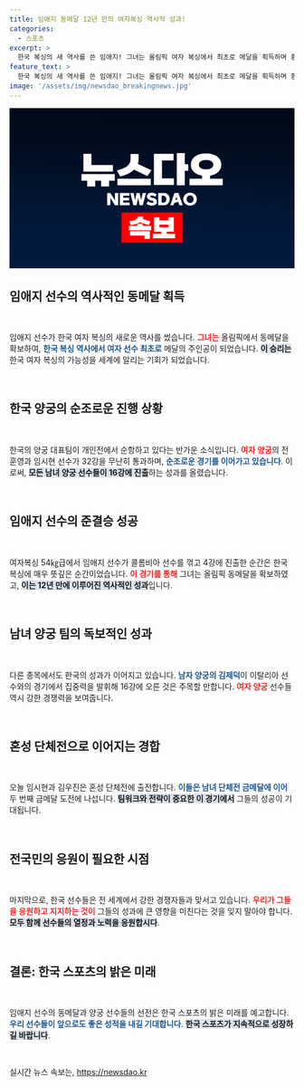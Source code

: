 ```yaml
---
title: 임애지 동메달 12년 만의 여자복싱 역사적 성과!
categories:
  - 스포츠
excerpt: >
  한국 복싱의 새 역사를 쓴 임애지! 그녀는 올림픽 여자 복싱에서 최초로 메달을 획득하며 환호의 순간을 맞이했습니다. 양궁 대표팀도 전원이 16강 진출, 금메달을 향한 열기를 더합니다!
feature_text: >
  한국 복싱의 새 역사를 쓴 임애지! 그녀는 올림픽 여자 복싱에서 최초로 메달을 획득하며 환호의 순간을 맞이했습니다. 양궁 대표팀도 전원이 16강 진출, 금메달을 향한 열기를 더합니다!
image: '/assets/img/newsdao_breakingnews.jpg'
---
```


<p><img src="/assets/img/newsdao_breakingnews.jpg" alt="firstkoreanews 속보" /></p>

<h2 data-ke-size="size26">임애지 선수의 역사적인 동메달 획득</h2>

<p data-ke-size="size16">&nbsp;</p>

<p>임애지 선수가 한국 여자 복싱의 새로운 역사를 썼습니다. <b><span style="color: #ee2323;">그녀는</span></b> 올림픽에서 동메달을 확보하여, <b><span style="color: #1a5490;">한국 복싱 역사에서 여자 선수 최초로</span></b> 메달의 주인공이 되었습니다. <b><span style="background-color: #21538527;">이 승리는</span></b> 한국 여자 복싱의 가능성을 세계에 알리는 기회가 되었습니다.</p>

<p data-ke-size="size16">&nbsp;</p>

<h2 data-ke-size="size26">한국 양궁의 순조로운 진행 상황</h2>

<p data-ke-size="size16">&nbsp;</p>

<p>한국의 양궁 대표팀이 개인전에서 순항하고 있다는 반가운 소식입니다. <b><span style="color: #ee2323;">여자 양궁</span></b>의 전훈영과 임시현 선수가 32강을 무난히 통과하며, <b><span style="color: #1a5490;">순조로운 경기를 이어가고 있습니다</span></b>. 이로써, <b><span style="background-color: #21538527;">모든 남녀 양궁 선수들이 16강에 진출</span></b>하는 성과를 올렸습니다.</p>

<p data-ke-size="size16">&nbsp;</p>

<h2 data-ke-size="size26">임애지 선수의 준결승 성공</h2>

<p data-ke-size="size16">&nbsp;</p>

<p>여자복싱 54㎏급에서 임애지 선수가 콜롬비아 선수를 꺾고 4강에 진출한 순간은 한국 복싱에 매우 뜻깊은 순간이었습니다. <b><span style="color: #ee2323;">이 경기를 통해</span></b> 그녀는 올림픽 동메달을 확보하였고, <b><span style="background-color: #21538527;">이는 12년 만에 이루어진 역사적인 성과</span></b>입니다.</p>

<p data-ke-size="size16">&nbsp;</p>

<h2 data-ke-size="size26">남녀 양궁 팀의 독보적인 성과</h2>

<p data-ke-size="size16">&nbsp;</p>

<p>다른 종목에서도 한국의 성과가 이어지고 있습니다. <b><span style="color: #1a5490;">남자 양궁의 김제덕</span></b>이 이탈리아 선수와의 경기에서 집중력을 발휘해 16강에 오른 것은 주목할 만합니다. <b><span style="color: #ee2323;">여자 양궁</span></b> 선수들 역시 강한 경쟁력을 보여줍니다.</p>

<p data-ke-size="size16">&nbsp;</p>

<h2 data-ke-size="size26">혼성 단체전으로 이어지는 경합</h2>

<p data-ke-size="size16">&nbsp;</p>

<p>오늘 임시현과 김우진은 혼성 단체전에 출전합니다. <b><span style="color: #1a5490;">이들은 남녀 단체전 금메달에 이어</span></b> 두 번째 금메달 도전에 나섭니다. <b><span style="background-color: #21538527;">팀워크와 전략이 중요한 이 경기에서</span></b> 그들의 성공이 기대됩니다.</p>

<p data-ke-size="size16">&nbsp;</p>

<h2 data-ke-size="size26">전국민의 응원이 필요한 시점</h2>

<p data-ke-size="size16">&nbsp;</p>

<p>마지막으로, 한국 선수들은 전 세계에서 강한 경쟁자들과 맞서고 있습니다. <b><span style="color: #ee2323;">우리가 그들을 응원하고 지지하는 것이</span></b> 그들의 성과에 큰 영향을 미친다는 것을 잊지 말아야 합니다. <b><span style="background-color: #21538527;">모두 함께 선수들의 열정과 노력을 응원합시다</span></b>.</p>

<p data-ke-size="size16">&nbsp;</p>

<h2 data-ke-size="size26">결론: 한국 스포츠의 밝은 미래</h2>

<p data-ke-size="size16">&nbsp;</p>

<p>임애지 선수의 동메달과 양궁 선수들의 선전은 한국 스포츠의 밝은 미래를 예고합니다. <b><span style="color: #1a5490;">우리 선수들이 앞으로도 좋은 성적을 내길 기대합니다</span></b>. <b><span style="background-color: #21538527;">한국 스포츠가 지속적으로 성장하길 바랍니다</span></b>.</p>

<p data-ke-size="size16">&nbsp;</p>
실시간 뉴스 속보는, <a href="https://newsdao.kr" rel="dofollow">https://newsdao.kr</a>


